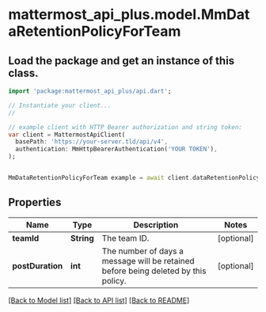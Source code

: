 # mattermost_api_plus.model.MmDataRetentionPolicyForTeam

## Load the package and get an instance of this class.
```dart
import 'package:mattermost_api_plus/api.dart';

// Instantiate your client...
//

// example client with HTTP Bearer authorization and string token:
var client = MattermostApiClient(
  basePath: 'https://your-server.tld/api/v4',
  authentication: MmHttpBearerAuthentication('YOUR TOKEN'),
);


MmDataRetentionPolicyForTeam example = await client.dataRetentionPolicyForTeam.FUNCTION_THAT_RETURNS_THIS_CLASS();

```

## Properties
Name | Type | Description | Notes
------------ | ------------- | ------------- | -------------
**teamId** | **String** | The team ID. | [optional] 
**postDuration** | **int** | The number of days a message will be retained before being deleted by this policy. | [optional] 

[[Back to Model list]](../GENERATED_README.md#documentation-for-models) [[Back to API list]](../GENERATED_README.md#documentation-for-api-endpoints) [[Back to README]](../GENERATED_README.md)


